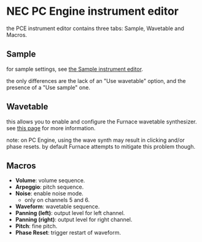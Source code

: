 # NEC PC Engine instrument editor

the PCE instrument editor contains three tabs: Sample, Wavetable and Macros.

## Sample

for sample settings, see [the Sample instrument editor](sample.md).

the only differences are the lack of an "Use wavetable" option, and the presence of a "Use sample" one.

## Wavetable

this allows you to enable and configure the Furnace wavetable synthesizer. see [this page](wavesynth.md) for more information.

note: on PC Engine, using the wave synth may result in clicking and/or phase resets. by default Furnace attempts to mitigate this problem though.

## Macros

- **Volume**: volume sequence.
- **Arpeggio**: pitch sequence.
- **Noise**: enable noise mode.
  - only on channels 5 and 6.
- **Waveform**: wavetable sequence.
- **Panning (left)**: output level for left channel.
- **Panning (right)**: output level for right channel.
- **Pitch**: fine pitch.
- **Phase Reset**: trigger restart of waveform.
